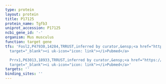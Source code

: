 ```yaml
---
type: protein
layout: protein
title: P17125
protein_name: Tgfb3
uniprot_accession: P17125
ncbi_gene_id: '-'
organism: Mus musculus
function: target gene
tfs: 'Fosl2,P47930,14284,TRRUST,inferred by curator,&ensp;<a href="https://www.ncbi.nlm.nih.gov/pubmed/?term=20427335%5Buid%5D"
  target="_blank"><i uk-icon="icon: link"></i>Pubmed</a>

  Prrx1,P63013,18933,TRRUST,inferred by curator,&ensp;<a href="https://www.ncbi.nlm.nih.gov/pubmed/?term=18296734%5Buid%5D"
  target="_blank"><i uk-icon="icon: link"></i>Pubmed</a>'
targets: ''
binding_sites: ''
---
```

